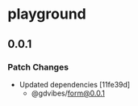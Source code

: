 # playground

## 0.0.1

### Patch Changes

- Updated dependencies [11fe39d]
  - @gdvibes/form@0.0.1
